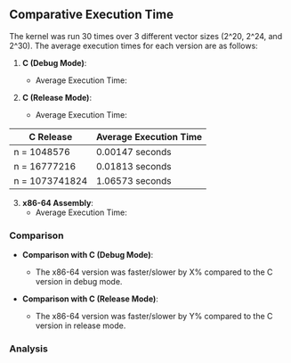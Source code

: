 ## Comparative Execution Time

The kernel was run 30 times over 3 different vector sizes (2^20, 2^24, and 2^30). The average execution times for each version are as follows:

1. **C (Debug Mode)**: 
    - Average Execution Time: 

2. **C (Release Mode)**: 
    - Average Execution Time:

| C Release | Average Execution Time |
| --------- | --------- |
| n = 1048576 | 0.00147 seconds  |
| n = 16777216  | 0.01813 seconds  |
| n = 1073741824  | 1.06573 seconds  |

3. **x86-64 Assembly**: 
    - Average Execution Time: 

### Comparison

- **Comparison with C (Debug Mode)**: 
    - The x86-64 version was faster/slower by X% compared to the C version in debug mode.

- **Comparison with C (Release Mode)**: 
    - The x86-64 version was faster/slower by Y% compared to the C version in release mode.

### Analysis
